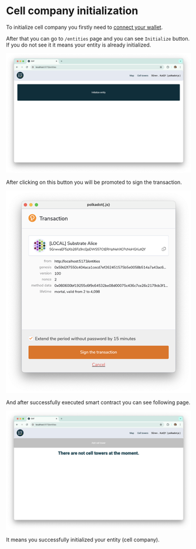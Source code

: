 # Cell company initialization

To initialize cell company you firstly need to [connect your wallet](./connect-wallet.md).

After that you can go to `/entities` page and you can see `Initialize` button. If you do not see it it means your entity is already initialized.

![](./images/cell-company-initialization/init-button.png)

After clicking on this button you will be promoted to sign the transaction.

![](./images/cell-company-initialization/sign-tx.png)

And after successfully executed smart contract you can see following page.

![](./images/cell-company-initialization/initialized.png)

It means you successfully initialized your entity (cell company).
